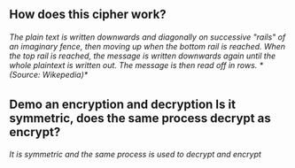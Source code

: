 <h2> How does this cipher work?

<h6> The plain text is written downwards and diagonally on successive "rails" of an imaginary fence, then moving up when the bottom rail is reached. When the top rail is reached, the message is written downwards again until the whole plaintext is written out. The message is then read off in rows. 
*(Source: Wikepedia)*
  
<h2> Demo an encryption and decryption Is it symmetric, does the same process decrypt as encrypt?

<h6> It is symmetric and the same process is used to decrypt and encrypt
